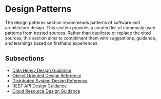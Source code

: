 # Design Patterns

The design patterns section recommends patterns of software and architecture design.
This section provides a curated list of commonly used patterns from trusted sources.
Rather than duplicate or replace the cited sources, this section aims to compliment them with suggestions, guidance, and learnings based on firsthand experiences.

## Subsections

* [Data Heavy Design Guidance](data-heavy-design-guidance/README.md)
* [Object Oriented Design Reference](object-oriented-design-reference/README.md)
* [Distributed System Design Reference](distributed-system-design-reference/README.md)
* [REST API Design Guidance](rest-api-design-guidance/README.md)
* [Cloud Resource Design Guidance](cloud-resource-design-guidance/README.md)

